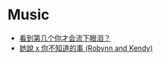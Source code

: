 # Music

* [看到第几个你才会流下眼泪？](http://www.yinyuetai.com/playlist/237778)
* [她說 x 你不知道的事 (Robynn and Kendy)](http://www.tudou.com/programs/view/7zOlALM-nas/)